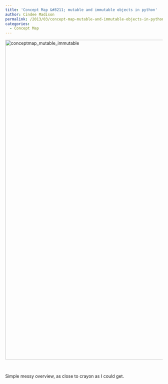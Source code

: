 ```yaml
---
title: 'Concept Map &#8211; mutable and immutable objects in python'
author: Cindee Madison
permalink: /2013/03/concept-map-mutable-and-immutable-objects-in-python/
categories:
  - Concept Map
---
```

[<img class="alignnone size-full wp-image-1941" alt="conceptmap_mutable_immutable" src="http://teaching.software-carpentry.org/wp-content/uploads/2013/03/conceptmap_mutable_immutable.png" width="768" height="1024" />][1]

&nbsp;

Simple messy overview, as close to crayon as I could get.

 [1]: http://teaching.software-carpentry.org/wp-content/uploads/2013/03/conceptmap_mutable_immutable.png
